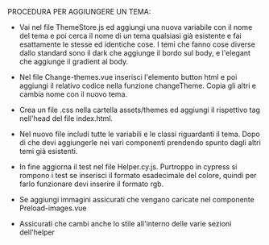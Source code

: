 PROCEDURA PER AGGIUNGERE UN TEMA:

- Vai nel file ThemeStore.js ed aggiungi una nuova variabile con il nome del tema e poi cerca il nome di un tema qualsiasi già esistente e fai esattamente le stesse ed identiche cose. I temi che fanno cose diverse dallo standard sono il dark che aggiunge il bordo sul body, e l'elegant che aggiunge il gradient al body.

- Nel file Change-themes.vue inserisci l'elemento button html e poi aggiungi il relativo codice nella funzione changeTheme. Copia gli altri e cambia nome con il nuovo tema.

- Crea un file .css nella cartella assets/themes ed aggiungi il rispettivo tag <link ecc ecc... /> nell'head del file index.html.

- Nel nuovo file includi tutte le variabili e le classi riguardanti il tema. Dopo di che devi aggiungerle nei vari componenti prendendo spunto dagli altri temi già esistenti.

- In fine aggiorna il test nel file Helper.cy.js. Purtroppo in cypress si rompono i test se inserisci il formato esadecimale del colore, quindi per farlo funzionare devi inserire il formato rgb.

- Se aggiungi immagini assicurati che vengano caricate nel componente Preload-images.vue

- Assicurati che cambi anche lo stile all'interno delle varie sezioni dell'helper
